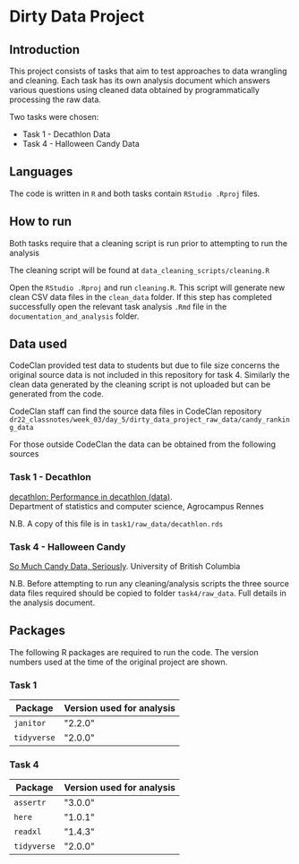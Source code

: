 # Dirty Data Project

## Introduction

This project consists of tasks that aim to test approaches to data wrangling and cleaning. Each task has its own analysis document which answers various 
questions using cleaned data obtained by programmatically processing the raw 
data.

Two tasks were chosen:

* Task 1 - Decathlon Data
* Task 4 - Halloween Candy Data

## Languages

The code is written in `R` and both tasks contain `RStudio .Rproj` files.

## How to run

Both tasks require that a cleaning script is run prior to attempting to run the 
analysis

The cleaning script will be found at
`data_cleaning_scripts/cleaning.R`

Open the `RStudio .Rproj` and run `cleaning.R`. This script will generate new 
clean CSV data files in the `clean_data` folder. If this step has completed 
successfully open the relevant task analysis `.Rmd` file in the `documentation_and_analysis` folder.

## Data used

CodeClan provided test data to students but due to file size concerns the 
original source data is not included in this repository for task 4. Similarly 
the clean data generated by the cleaning script is not uploaded but can be generated from the code.

CodeClan staff can find the source data files in CodeClan repository 
`dr22_classnotes/week_03/day_5/dirty_data_project_raw_data/candy_ranking_data`

For those outside CodeClan the data can be obtained from the following sources

### Task 1 - Decathlon
[decathlon: Performance in decathlon (data)](https://rdrr.io/github/husson/FactoMineR/man/decathlon.html).  
Department of statistics and computer science, Agrocampus Rennes

N.B. A copy of this file is in `task1/raw_data/decathlon.rds`

### Task 4 - Halloween Candy

[So Much Candy Data, Seriously](https://www.scq.ubc.ca/so-much-candy-data-seriously/). 
University of British Columbia

N.B. Before attempting to run any cleaning/analysis scripts the three source 
data files required should be copied to folder `task4/raw_data`. Full details in the analysis document.

## Packages
The following R packages are required to run the code. The version numbers used 
at the time of the original project are shown.

### Task 1

| Package   | Version used for analysis |
| --------- | ------------------------- |
| `janitor`   | "2.2.0" |
| `tidyverse` | "2.0.0" |

### Task 4
| Package   | Version used for analysis |
| --------- | ------------------------- |
| `assertr` | "3.0.0" |
| `here` | "1.0.1" |
| `readxl` | "1.4.3" |
| `tidyverse` | "2.0.0" |
